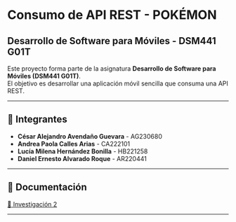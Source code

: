 # Consumo de API REST - POKÉMON

## Desarrollo de Software para Móviles - DSM441 G01T

Este proyecto forma parte de la asignatura **Desarrollo de Software para Móviles (DSM441 G01T)**.  
El objetivo es desarrollar una aplicación móvil sencilla que consuma una API REST.

---

## 👥 Integrantes

- **César Alejandro Avendaño Guevara** - AG230680  
- **Andrea Paola Calles Arias** - CA222101  
- **Lucía Milena Hernández Bonilla** - HB221258
- **Daniel Ernesto Alvarado Roque** - AR220441    

---

## 📂 Documentación

<a href="Consumo-de-Api-DSM/Investigación Aplicada 2 DSM.pdf" target="_blank">📄 Investigación 2</a>  

---
